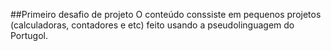 ##Primeiro desafio de projeto
O conteúdo conssiste em pequenos projetos (calculadoras, contadores e etc) feito usando a pseudolinguagem do Portugol.


